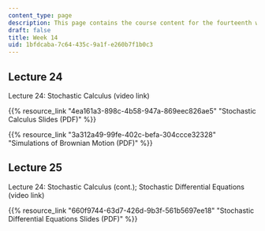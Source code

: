 ```yaml
---
content_type: page
description: This page contains the course content for the fourteenth week of class.
draft: false
title: Week 14
uid: 1bfdcaba-7c64-435c-9a1f-e260b7f1b0c3
---
```

## Lecture 24

Lecture 24: Stochastic Calculus (video link)

{{% resource_link "4ea161a3-898c-4b58-947a-869eec826ae5" "Stochastic Calculus Slides (PDF)" %}}

{{% resource_link "3a312a49-99fe-402c-befa-304ccce32328" "Simulations of Brownian Motion (PDF)" %}}

## Lecture 25

Lecture 24: Stochastic Calculus (cont.); Stochastic Differential Equations (video link)

{{% resource_link "660f9744-63d7-426d-9b3f-561b5697ee18" "Stochastic Differential Equations Slides (PDF)" %}}